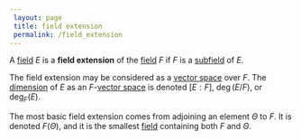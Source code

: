 ```yaml
---
 layout: page
 title: field extension
 permalink: /field_extension
---
```


A [field](https://defsmath.github.io/DefsMath/field) $E$ is a **field extension** of the [field](https://defsmath.github.io/DefsMath/field) $F$ if $F$ is a [subfield](https://defsmath.github.io/DefsMath/subfield) of $E$. 

The field extension may be considered as a [vector space](https://defsmath.github.io/DefsMath/vector_space) over $F$. The [dimension](https://defsmath.github.io/DefsMath/dimension_of_vector_space) of $E$ as an $F$-[vector space](https://defsmath.github.io/DefsMath/vector_space) is denoted $[E:F]$, $\deg(E/F)$, or $\deg_F(E)$.

The most basic field extension comes from adjoining an element $\Theta$ to $F$. It is denoted $F(\Theta)$, and it is the smallest [field](https://defsmath.github.io/DefsMath/field) containing both $F$ and $\Theta$. 